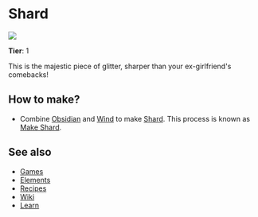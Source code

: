 # Shard

![](/wiki/images/item.shard.png)

**Tier**: 1

This is the majestic piece of glitter, sharper than your ex-girlfriend's comebacks!

## How to make?

* Combine [Obsidian](/wiki/elements/obsidian) and [Wind](/wiki/elements/wind) to make [Shard](/wiki/elements/shard). This process is known as [Make Shard](/wiki/recipes/make-shard).

## See also

* [Games](/wiki/games)
* [Elements](/wiki/elements)
* [Recipes](/wiki/recipes)
* [Wiki](/wiki/index)
* [Learn](/learn/index)